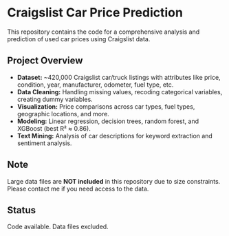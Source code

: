 # Craigslist Car Price Prediction

This repository contains the code for a comprehensive analysis and prediction of used car prices using Craigslist data.

## Project Overview

- **Dataset:** ~420,000 Craigslist car/truck listings with attributes like price, condition, year, manufacturer, odometer, fuel type, etc.
- **Data Cleaning:** Handling missing values, recoding categorical variables, creating dummy variables.
- **Visualization:** Price comparisons across car types, fuel types, geographic locations, and more.
- **Modeling:** Linear regression, decision trees, random forest, and XGBoost (best R² ≈ 0.86).
- **Text Mining:** Analysis of car descriptions for keyword extraction and sentiment analysis.

## Note

Large data files are **NOT included** in this repository due to size constraints.  
Please contact me if you need access to the data.

## Status

Code available. Data files excluded.
